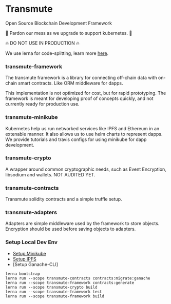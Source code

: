 # Transmute

Open Source Blockchain Development Framework

🚧 Pardon our mess as we upgrade to support kubernetes. 🚧

🔥 DO NOT USE IN PRODUCTION 🔥

We use lerna for code-splitting, learn more [here](https://github.com/lerna/lerna).

### transmute-framework

The transmute framework is a library for connecting off-chain data with on-chain smart contracts. Like ORM middleware for dapps. 

This implementation is not optimized for cost, but for rapid prototyping. The framework is meant for developing proof of concepts quickly, and not currently ready for production use.

### transmute-minikube

Kubernetes help us run networked services like IPFS and Ethereum in an extenable manner. It also allows us to use helm charts to represent dapps. We provide tutorials and travis configs for using minikube for dapp development. 

### transmute-crypto

A wrapper around common cryptographic needs, such as Event Encryption, libsodium and wallets. NOT AUDITED YET.

### transmute-contracts

Transmute solidity contracts and a simple truffle setup.

### transmute-adapters

Adapters are simple middleware used by the framework to store objects. Encryption should be used before saving objects to adapters.


### Setup Local Dev Env
* [Setup Minikube](https://github.com/transmute-industries/transmute/tree/master/tutorials/minikube)
* [Setup IPFS](https://github.com/transmute-industries/transmute/tree/master/tutorials/minikube/ipfs)
* [Setup Ganache-CLI]

```
lerna bootstrap
lerna run --scope transmute-contracts contracts:migrate:ganache
lerna run --scope transmute-framework contracts:generate
lerna run --scope transmute-crypto build
lerna run --scope transmute-framework test
lerna run --scope transmute-framework build
```


<!-- 
### Recommended Setup

#### Note: Use npm with this project, yarn does not play nicely with lerna setup.

We provide test infrastructure to run the project, without the need to run a local testnet or ipfs and deploy contracts:

```
npm install -g lerna
git clone https://github.com/transmute-industries/transmute.git
lerna bootstrap
lerna run build --ignore transmute-contracts --ignore transmute-framework --ignore transmute-alpha
lerna run build --scope transmute-framework
```

#### Advanced Setup

If you wish to run everything locally, you can use this minikube setup:

* [Setup Minikube](https://github.com/transmute-industries/transmute/tree/master/tutorials/minikube)
* [Setup IPFS](https://github.com/transmute-industries/transmute/tree/master/tutorials/minikube/ipfs)
* [Setup Ganache-CLI](https://github.com/transmute-industries/transmute/tree/master/tutorials/minikube/ganache-cli)

When using minikube, before running scripts, you will want to export these env vars:

```
export GANACHE_CLI=$(minikube --namespace transmute-testrpc  service transmute-testrpc-ganache-cli --url )
export IPFS_GATEWAY=$(minikube service --url ipfs-gateway --namespace transmute-ipfs)
export IPFS_API=$(minikube service --url ipfs-api --namespace transmute-ipfs)
```

### Compliance Demo

Many compliance use cases involve linking off-chain data to on-chain smart contracts, which can provide an immutable audit log. Such transactions are expensive, but with the transmute framework some cost can be saved through off chain storage, via a hopefully familar redux interface.

In this tutorial, we'll show you how to write events to ethereum smart contracts, and how ReadModels represent the state of a smart contract as it processes each event. ReadModels can be saved to databases and queried over time, and are an interface for off chain services.

You'll learn:

* How to create an eventstore contract.
* How to save an event with an adapter.
* How to use a ReadModel to get a smart contracts state.

To get started, navigate to the `transmute-compliance-demo` directory.

```
cd packages/transmute-compliance-demo
```

Follow the instructions in the [Compliance Demo Read Me](./packages/transmute-compliance-demo) -->

